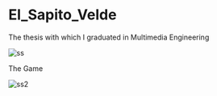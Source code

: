 # El_Sapito_Velde

The thesis with which I graduated in Multimedia Engineering

![ss](https://user-images.githubusercontent.com/33737589/48555870-65867980-e8b0-11e8-8c04-3c20f9e101f0.png)

The Game

![ss2](https://user-images.githubusercontent.com/33737589/48556240-6c61bc00-e8b1-11e8-95e3-f26d2e1eba24.png)

